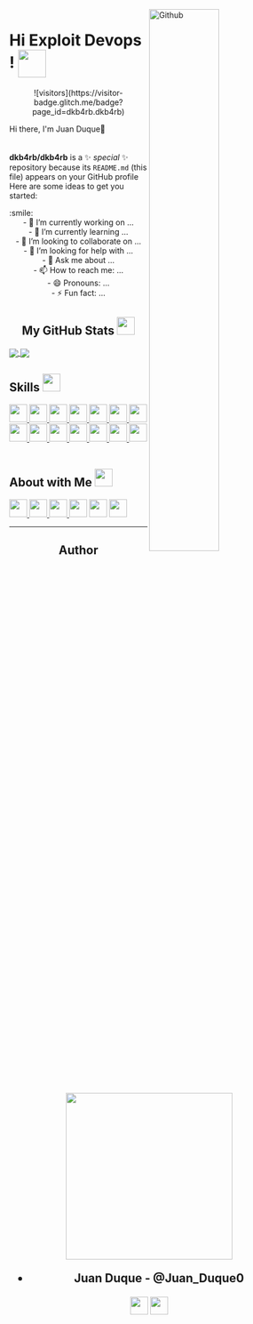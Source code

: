 <img width="50%" align="right" alt="Github" src="https://github.githubassets.com/images/modules/profile/profile-joined-github-dark.svg" />
<h1> Hi Exploit Devops ! <img align="center" src = "https://raw.githubusercontent.com/MartinHeinz/MartinHeinz/master/wave.gif" width = 50px> </h1>
<p align='center'>
![visitors](https://visitor-badge.glitch.me/badge?page_id=dkb4rb.dkb4rb)
</p>

 Hi there, I'm Juan Duque👋<br><br><br>
 **dkb4rb/dkb4rb** is a ✨ _special_ ✨ repository because its `README.md` (this file) appears on your GitHub profile
 Here are some ideas to get you started:

 <div size='20px'> :smile: 
</div>
 <div align="center">
- 🔭 I’m currently working on ...<br>
- 🌱 I’m currently learning ...<br>
- 👯 I’m looking to collaborate on ...<br>
- 🤔 I’m looking for help with ...<br>
- 💬 Ask me about ...<br>
- 📫 How to reach me: ...<br>
- 😄 Pronouns: ...<br>
- ⚡ Fun fact: ...<br>
</div>


<h2 align="center"> My GitHub Stats <img src='https://media1.giphy.com/media/du3J3cXyzhj75IOgvA/giphy.gif?cid=ecf05e47x2g034i9pzwtzzsd3xgg2w9nr94t4tflbbgo3008&rid=giphy.gif' width='32px'> </h2>

<a href="https://github.com/anuraghazra/github-readme-stats">
<img align="center" src="https://github-readme-stats.vercel.app/api?username=dkb4rb&count_private=true&show_icons=true&theme=dark" />
</a>
<a href="https://github.com/anuraghazra/convoychat">
<img align="center" src="https://github-readme-stats.vercel.app/api/top-langs/?username=dkb4rb&theme=dark" />
</a>
 <h2 > Skills <img src = "https://media2.giphy.com/media/QssGEmpkyEOhBCb7e1/giphy.gif?cid=ecf05e47a0n3gi1bfqntqmob8g9aid1oyj2wr3ds3mg700bl&rid=giphy.gif" width = 32px> </h2>
 <a href= https://github.com/dkb4rb?tab=repositories&q=&type=&language=linux&sort= > <img width ='32px' src ='https://raw.githubusercontent.com/rahulbanerjee26/githubAboutMeGenerator/main/icons/linux.svg'> </a>
 <a href= https://github.com/dkb4rb?tab=repositories&q=&type=&language=bash&sort= > <img width ='32px' src ='https://raw.githubusercontent.com/rahulbanerjee26/githubAboutMeGenerator/main/icons/bash.svg'> </a>
<a  href= https://github.com/dkb4rb?tab=repositories&q=&type=&language=python&sort= > <img width ='32px' src ='https://raw.githubusercontent.com/rahulbanerjee26/githubAboutMeGenerator/main/icons/python.svg'> </a>
<a  href= https://github.com/dkb4rb?tab=repositories&q=&type=&language=c&sort= > <img width ='32px' src ='https://raw.githubusercontent.com/rahulbanerjee26/githubAboutMeGenerator/main/icons/c.svg'> </a>
<a  href= https://github.com/dkb4rb?tab=repositories&q=&type=&language=cpp&sort= > <img width ='32px' src ='https://raw.githubusercontent.com/rahulbanerjee26/githubAboutMeGenerator/main/icons/cpp.svg'> </a>
<a  href= https://github.com/dkb4rb?tab=repositories&q=&type=&language=html&sort= > <img width ='32px' src ='https://raw.githubusercontent.com/rahulbanerjee26/githubAboutMeGenerator/main/icons/html.svg'> </a>
<a href= https://github.com/dkb4rb?tab=repositories&q=&type=&language=css&sort= > <img width ='32px' src ='https://raw.githubusercontent.com/rahulbanerjee26/githubAboutMeGenerator/main/icons/css.svg'> </a>
<a href= https://github.com/dkb4rb?tab=repositories&q=&type=&language=reactjs&sort= > <img width ='32px' src ='https://raw.githubusercontent.com/rahulbanerjee26/githubAboutMeGenerator/main/icons/reactjs.svg'> </a>
<a  href= https://github.com/dkb4rb?tab=repositories&q=&type=&language=javascript&sort= > <img width ='32px' src ='https://raw.githubusercontent.com/rahulbanerjee26/githubAboutMeGenerator/main/icons/javascript.svg'> </a>
<a  href= https://github.com/dkb4rb?tab=repositories&q=&type=&language=scikit&sort= > <img width ='32px' src ='https://raw.githubusercontent.com/rahulbanerjee26/githubAboutMeGenerator/main/icons/scikit.svg'> </a>
<a href= https://github.com/dkb4rb?tab=repositories&q=&type=&language=sqlite&sort= > <img width ='32px' src ='https://raw.githubusercontent.com/rahulbanerjee26/githubAboutMeGenerator/main/icons/sqlite.svg'> </a>
<a   href= https://github.com/dkb4rb?tab=repositories&q=&type=&language=pytorch&sort= > <img width ='32px' src ='https://raw.githubusercontent.com/rahulbanerjee26/githubAboutMeGenerator/main/icons/pytorch.svg'> </a>
<a   href= https://github.com/dkb4rb?tab=repositories&q=&type=&language=jekyll&sort= > <img width ='32px' src ='https://raw.githubusercontent.com/rahulbanerjee26/githubAboutMeGenerator/main/icons/jekyll.svg'> </a>
<a  href= https://github.com/dkb4rb?tab=repositories&q=&type=&language=nginx&sort= > <img width ='32px' src ='https://raw.githubusercontent.com/rahulbanerjee26/githubAboutMeGenerator/main/icons/nginx.svg'> </a>
 <br><br>
 
  <h2 > About with Me <img src = "https://media2.giphy.com/media/QssGEmpkyEOhBCb7e1/giphy.gif?cid=ecf05e47a0n3gi1bfqntqmob8g9aid1oyj2wr3ds3mg700bl&rid=giphy.gif" width = 32px> </h2>
 <a href= https://github.com/dkb4rb?tab=repositories&q=&type=&language=youtube&sort= > <img  width ='32px' src ='https://raw.githubusercontent.com/rahulbanerjee26/githubAboutMeGenerator/main/icons/youtube.svg'> </a>
<a href= https://github.com/dkb4rb?tab=repositories&q=&type=&language=discord&sort= > <img   width ='32px' src ='https://raw.githubusercontent.com/rahulbanerjee26/githubAboutMeGenerator/main/icons/discord.svg'> </a>
 <a href= https://github.com/dkb4rb?tab=repositories&q=&type=&language=twitch&sort= > <img   width ='32px' src ='https://raw.githubusercontent.com/rahulbanerjee26/githubAboutMeGenerator/main/icons/twitch.svg'> </a>
<a href = 'https://www.twitter.com/@juan_duque0'> <img width = '32px' src="https://raw.githubusercontent.com/rahulbanerjee26/githubAboutMeGenerator/main/icons/twitter.svg"/></a> 
<a href = 'https://www.github.com/dkb4rb'> <img width = '32px' src="https://raw.githubusercontent.com/rahulbanerjee26/githubAboutMeGenerator/main/icons/github.svg"/></a> 
<a href= https://github.com/dkb4rb?tab=repositories&q=&type=&language=hackerrank&sort= > <img  width ='32px' src ='https://raw.githubusercontent.com/rahulbanerjee26/githubAboutMeGenerator/main/icons/hackerrank.svg'> </a>


**************************************
<h2 align = 'center'>Author</h2>
<h2 align = 'center' ><img src='https://raw.githubusercontent.com/ShahriarShafin/ShahriarShafin/main/Assets/handshake.gif' width="300px"> 

* **Juan Duque** - @Juan_Duque0 

<a href = 'https://www.twitter.com/@juan_duque0'> <img width = '32px' align= 'center' src="https://raw.githubusercontent.com/rahulbanerjee26/githubAboutMeGenerator/main/icons/twitter.svg"/></a> 
<a href = 'https://www.github.com/dkb4rb'> <img width = '32px' align= 'center' src="https://raw.githubusercontent.com/rahulbanerjee26/githubAboutMeGenerator/main/icons/github.svg"/></a> 
